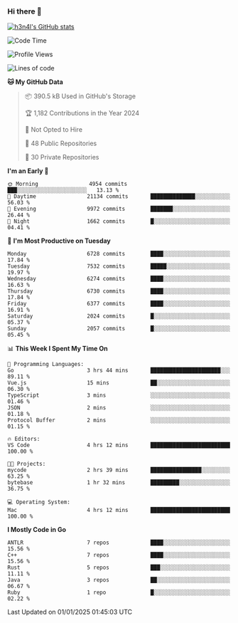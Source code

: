 ### Hi there 👋

[![h3n4l's GitHub stats](https://github-readme-stats.vercel.app/api?username=h3n4l&count_private=true&show_icons=true&theme=radical)](https://github.com/h3n4l/github-readme-stats)

<!--START_SECTION:waka-->
![Code Time](http://img.shields.io/badge/Code%20Time-2%2C037%20hrs%2055%20mins-blue)

![Profile Views](http://img.shields.io/badge/Profile%20Views-0-blue)

![Lines of code](https://img.shields.io/badge/From%20Hello%20World%20I%27ve%20Written-15.1%20million%20lines%20of%20code-blue)

**🐱 My GitHub Data** 

> 📦 390.5 kB Used in GitHub's Storage 
 > 
> 🏆 1,182 Contributions in the Year 2024
 > 
> 🚫 Not Opted to Hire
 > 
> 📜 48 Public Repositories 
 > 
> 🔑 30 Private Repositories 
 > 
**I'm an Early 🐤** 

```text
🌞 Morning                4954 commits        ███░░░░░░░░░░░░░░░░░░░░░░   13.13 % 
🌆 Daytime                21134 commits       ██████████████░░░░░░░░░░░   56.03 % 
🌃 Evening                9972 commits        ███████░░░░░░░░░░░░░░░░░░   26.44 % 
🌙 Night                  1662 commits        █░░░░░░░░░░░░░░░░░░░░░░░░   04.41 % 
```
📅 **I'm Most Productive on Tuesday** 

```text
Monday                   6728 commits        ████░░░░░░░░░░░░░░░░░░░░░   17.84 % 
Tuesday                  7532 commits        █████░░░░░░░░░░░░░░░░░░░░   19.97 % 
Wednesday                6274 commits        ████░░░░░░░░░░░░░░░░░░░░░   16.63 % 
Thursday                 6730 commits        ████░░░░░░░░░░░░░░░░░░░░░   17.84 % 
Friday                   6377 commits        ████░░░░░░░░░░░░░░░░░░░░░   16.91 % 
Saturday                 2024 commits        █░░░░░░░░░░░░░░░░░░░░░░░░   05.37 % 
Sunday                   2057 commits        █░░░░░░░░░░░░░░░░░░░░░░░░   05.45 % 
```


📊 **This Week I Spent My Time On** 

```text
💬 Programming Languages: 
Go                       3 hrs 44 mins       ██████████████████████░░░   89.11 % 
Vue.js                   15 mins             ██░░░░░░░░░░░░░░░░░░░░░░░   06.30 % 
TypeScript               3 mins              ░░░░░░░░░░░░░░░░░░░░░░░░░   01.46 % 
JSON                     2 mins              ░░░░░░░░░░░░░░░░░░░░░░░░░   01.18 % 
Protocol Buffer          2 mins              ░░░░░░░░░░░░░░░░░░░░░░░░░   01.15 % 

🔥 Editors: 
VS Code                  4 hrs 12 mins       █████████████████████████   100.00 % 

🐱‍💻 Projects: 
mycode                   2 hrs 39 mins       ████████████████░░░░░░░░░   63.25 % 
bytebase                 1 hr 32 mins        █████████░░░░░░░░░░░░░░░░   36.75 % 

💻 Operating System: 
Mac                      4 hrs 12 mins       █████████████████████████   100.00 % 
```

**I Mostly Code in Go** 

```text
ANTLR                    7 repos             ████░░░░░░░░░░░░░░░░░░░░░   15.56 % 
C++                      7 repos             ████░░░░░░░░░░░░░░░░░░░░░   15.56 % 
Rust                     5 repos             ███░░░░░░░░░░░░░░░░░░░░░░   11.11 % 
Java                     3 repos             ██░░░░░░░░░░░░░░░░░░░░░░░   06.67 % 
Ruby                     1 repo              █░░░░░░░░░░░░░░░░░░░░░░░░   02.22 % 
```




 Last Updated on 01/01/2025 01:45:03 UTC
<!--END_SECTION:waka-->

